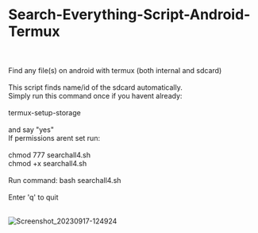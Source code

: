 # Search-Everything-Script-Android-Termux<br><br>
Find any file(s) on android with termux (both internal and sdcard)<br><br>
This script finds name/id of the sdcard automatically.<br>
Simply run this command once if you havent already: <br><br>
termux-setup-storage <br><br>
and say "yes" <br>
If permissions arent set run: <br><br>
chmod 777 searchall4.sh <br>
chmod +x searchall4.sh<br><br>
Run command: bash searchall4.sh<br><br>
Enter 'q' to quit<br><br>

![Screenshot_20230917-124924](https://github.com/lexterror/Search-Everything-Script-Android-Termux/assets/16135535/fb4c5a91-b246-4180-ab6a-270c00febaa8)
